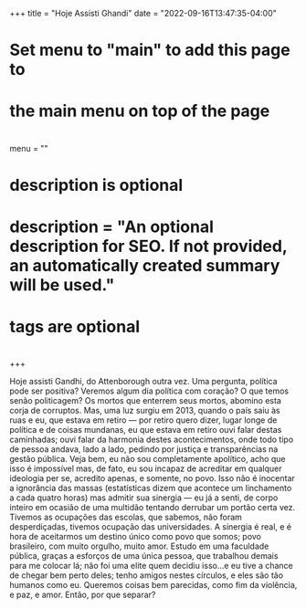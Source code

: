 +++
title = "Hoje Assisti Ghandi"
date = "2022-09-16T13:47:35-04:00"

#
# Set menu to "main" to add this page to
# the main menu on top of the page
#
menu = ""

#
# description is optional
#
# description = "An optional description for SEO. If not provided, an automatically created summary will be used."

#
# tags are optional
#

+++

Hoje assisti Gandhi, do Attenborough outra vez. Uma pergunta, política pode ser positiva? Veremos algum dia política com coração? O que temos senão politicagem? Os mortos que enterrem seus mortos, abomino esta corja de corruptos. Mas, uma luz surgiu em 2013, quando o país saiu às ruas e eu, que estava em retiro — por retiro quero dizer, lugar longe de política e de coisas mundanas, eu que estava em retiro ouvi falar destas caminhadas; ouvi falar da harmonia destes acontecimentos, onde todo tipo de pessoa andava, lado a lado, pedindo por justiça e transparências na gestão pública. Veja bem, eu não sou completamente apolítico, acho que isso é impossível mas, de fato, eu sou incapaz de acreditar em qualquer ideologia per se, acredito apenas, e somente, no povo. Isso não é inocentar a ignorância das massas (estatísticas dizem que acontece um linchamento a cada quatro horas) mas admitir sua sinergia — eu já a senti, de corpo inteiro em ocasião de uma multidão tentando derrubar um portão certa vez. Tivemos as ocupações das escolas, que sabemos, não foram desperdiçadas, tivemos ocupação das universidades. A sinergia é real, e é hora de aceitarmos um destino único como povo que somos; povo brasileiro, com muito orgulho, muito amor.
Estudo em uma faculdade pública, graças a esforços de uma única pessoa, que trabalhou demais para me colocar lá; não foi uma elite quem decidiu isso…e eu tive a chance de chegar bem perto deles; tenho amigos nestes círculos, e eles são tão humanos como eu. Queremos coisas bem parecidas, como fim da violência, e paz, e amor. Então, por que separar?

